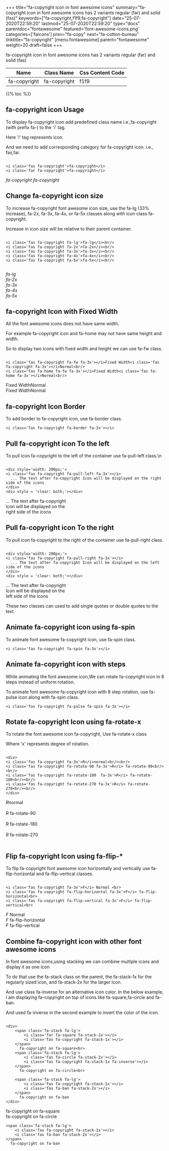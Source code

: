 +++
title="fa-copyright icon in font awesome icons"
summary="fa-copyright icon in font awesome icons has 2 variants regular (far) and solid (fas)"
keywords=["fa-copyright,f1f9,fa-copyright"]
date="25-07-2020T22:59:20"
lastmod="25-07-2020T22:59:20"
type="docs"
parentdoc="fontawesome"
featured='font-awesome-icons.png'
categories=['faicons']
prev="fa-copy"
next="fa-cotton-bureau"
linktitle="fa-copyright"
[menu.fontawesome]
parent="fontawesome"
weight=20
draft=false
+++


fa-copyright icon in font awesome icons has 2 variants regular (far) and solid (fas)

<div class='table-responsive'><table class='table'><thead><tr><th>Name</th><th>Class Name</th><th>Css Content Code</th></tr></thead><tbody><tr><td>fa-copyright</td><td>fa-copyright</td><td>f1f9</td></tr></tbody></table></div>


{{% toc %}}


## fa-copyright icon Usage

To display fa-copyright icon add predefined class name i.e.,fa-copyright (with prefix fa-) to the 'i' tag.

Here 'i' tag represents icon.

And we need to add corresponding category for fa-copyright icon. i.e., fas,far.


```

<i class='fas fa-copyright'>fa-copyright</i>
<i class='far fa-copyright'>fa-copyright</i>
```

<i class='fas fa-copyright'>fa-copyright</i>
<i class='far fa-copyright'>fa-copyright</i>




## Change fa-copyright icon size
To increase fa-copyright font awesome icon size, use the fa-lg (33% increase), fa-2x, fa-3x, fa-4x, or fa-5x classes along with icon class fa-copyright.

Increase in icon size will be relative to their parent container. 

```

<i class='fas fa-copyright fa-lg'>fa-lg</i><br/>
<i class='fas fa-copyright fa-2x'>fa-2x</i><br/>
<i class='fas fa-copyright fa-3x'>fa-3x</i><br/>
<i class='fas fa-copyright fa-4x'>fa-4x</i><br/>
<i class='fas fa-copyright fa-5x'>fa-5x</i><br/>
            
```

<i class='fas fa-copyright fa-lg'>fa-lg</i><br/>
<i class='fas fa-copyright fa-2x'>fa-2x</i><br/>
<i class='fas fa-copyright fa-3x'>fa-3x</i><br/>
<i class='fas fa-copyright fa-4x'>fa-4x</i><br/>
<i class='fas fa-copyright fa-5x'>fa-5x</i><br/>
            



## fa-copyright Icon with Fixed Width 

All the font awesome icons does not have same width.

For example fa-copyright icon and fa-home may not have same height and width.

So to display two icons with fixed width and height we can use fa-fw class.


```

<i class='fas fa-copyright fa-fw fa-3x'></i>Fixed Width<i class='fas fa-copyright fa-3x'></i>Normal<br/>
<i class='fas fa-home fa-fw fa-3x'></i>Fixed Width<i class='fas fa-home fa-3x'></i>Normal<br/>
```

<i class='fas fa-copyright fa-fw fa-3x'></i>Fixed Width<i class='fas fa-copyright fa-3x'></i>Normal<br/>
<i class='fas fa-home fa-fw fa-3x'></i>Fixed Width<i class='fas fa-home fa-3x'></i>Normal<br/>



## fa-copyright Icon Border 

To add border to fa-copyright icon, use fa-border class.


```
<i class='fas fa-copyright fa-border fa-3x'></i>

```
<i class='fas fa-copyright fa-border fa-3x'></i>





## Pull fa-copyright icon To the left

To pull icon fa-copyright to the left of the container use fa-pull-left class.\n

```

<div style='width: 200px;'>
<i class='fas fa-copyright fa-pull-left fa-3x'></i>
  ... The text after fa-copyright Icon will be displayed on the right side of the icons
</div>
<div style = 'clear: both;'></div>
```

<div style='width: 200px;'>
<i class='fas fa-copyright fa-pull-left fa-3x'></i>
  ... The text after fa-copyright Icon will be displayed on the right side of the icons
</div>
<div style = 'clear: both;'></div>




## Pull fa-copyright icon To the right
To pull icon fa-copyright to the right of the container use fa-pull-right class.

```

<div style='width: 200px;'>
<i class='fas fa-copyright fa-pull-right fa-3x'></i>
  ... The text after fa-copyright Icon will be displayed on the left side of the icons
</div>
<div style = 'clear: both;'></div>
```

<div style='width: 200px;'>
<i class='fas fa-copyright fa-pull-right fa-3x'></i>
  ... The text after fa-copyright Icon will be displayed on the left side of the icons
</div>
<div style = 'clear: both;'></div>

These two classes can used to add single quotes or double quotes to the text.


## Animate fa-copyright icon using fa-spin
To animate font awesome fa-copyright icon, use fa-spin class.

```
<i class='fas fa-copyright fa-spin fa-3x'></i>
```
<i class='fas fa-copyright fa-spin fa-3x'></i>




## Animate fa-copyright icon with steps
While animating the font awesome icon,We can rotate fa-copyright icon in 8 steps instead of uniform rotation.

To animate font awesome fa-copyright icon with 8 step rotation, use fa-pulse icon along with fa-spin class.


```
<i class='fas fa-copyright fa-pulse fa-spin fa-3x'></i>

```
<i class='fas fa-copyright fa-pulse fa-spin fa-3x'></i>





## Rotate fa-copyright Icon using fa-rotate-x
To rotate the font awesome icon fa-copyright, Use fa-rotate-x class

Where 'x' represents degree of rotation.


```

<div>
<i class='fas fa-copyright fa-3x'>R</i>normal<br/><br/>
<i class='fas fa-copyright fa-rotate-90 fa-3x'>R</i> fa-rotate-90<br/><br/> 
<i class='fas fa-copyright fa-rotate-180  fa-3x'>R</i> fa-rotate-180<br/><br/> 
<i class='fas fa-copyright fa-rotate-270 fa-3x'>R</i> fa-rotate-270<br/><br/>
</div>
```

<div>
<i class='fas fa-copyright fa-3x'>R</i>normal<br/><br/>
<i class='fas fa-copyright fa-rotate-90 fa-3x'>R</i> fa-rotate-90<br/><br/> 
<i class='fas fa-copyright fa-rotate-180  fa-3x'>R</i> fa-rotate-180<br/><br/> 
<i class='fas fa-copyright fa-rotate-270 fa-3x'>R</i> fa-rotate-270<br/><br/>
</div>




## Flip fa-copyright Icon using fa-flip-*
To flip fa-copyright font awesome icon horizontally and vertically use fa-flip-horizontal and fa-flip-vertical classes. 

```

<i class='fas fa-copyright fa-3x'>F</i> Normal <br>
<i class='fas fa-copyright fa-flip-horizontal fa-3x'>F</i> fa-flip-horizontal<br>
<i class='fas fa-copyright fa-flip-vertical fa-3x'>F</i> fa-flip-vertical<br>
```

<i class='fas fa-copyright fa-3x'>F</i> Normal <br>
<i class='fas fa-copyright fa-flip-horizontal fa-3x'>F</i> fa-flip-horizontal<br>
<i class='fas fa-copyright fa-flip-vertical fa-3x'>F</i> fa-flip-vertical<br>




## Combine fa-copyright icon with other font awesome icons
In font awesome icons,using stacking we can combine multiple icons and display it as one icon 

To do that use the fa-stack class on the parent, the fa-stack-1x for the regularly sized icon, and fa-stack-2x for the larger icon.

And use class fa-inverse for an alternative icon color. 
In the below example, I am displaying fa-copyright on top of icons like fa-square,fa-circle and fa-ban.

And used fa-inverse in the second example to invert the color of the icon.

```

<div>
    <span class='fa-stack fa-lg'>
        <i class='far fa-square fa-stack-2x'></i>
        <i class='fas fa-copyright fa-stack-1x'></i>
    </span>
      fa-copyright on fa-square<br>
    <span class='fa-stack fa-lg'>
        <i class='fas fa-circle fa-stack-2x'></i>
        <i class='fas fa-copyright fa-stack-1x fa-inverse'></i>
    </span>
      fa-copyright on fa-circle<br>

    <span class='fa-stack fa-lg'>
        <i class='fas fa-copyright fa-stack-1x'></i>
        <i class='fas fa-ban fa-stack-2x'></i>
    </span>
      fa-copyright on fa-ban
</div>
```

<div>
    <span class='fa-stack fa-lg'>
        <i class='far fa-square fa-stack-2x'></i>
        <i class='fas fa-copyright fa-stack-1x'></i>
    </span>
      fa-copyright on fa-square<br>
    <span class='fa-stack fa-lg'>
        <i class='fas fa-circle fa-stack-2x'></i>
        <i class='fas fa-copyright fa-stack-1x fa-inverse'></i>
    </span>
      fa-copyright on fa-circle<br>

    <span class='fa-stack fa-lg'>
        <i class='fas fa-copyright fa-stack-1x'></i>
        <i class='fas fa-ban fa-stack-2x'></i>
    </span>
      fa-copyright on fa-ban
</div>






